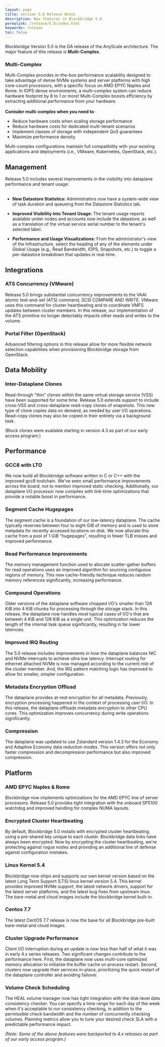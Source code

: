```yaml
---
layout: page
title: Version 5.0 Release Notes
description: New features in Blockbridge 5.0.
permalink: /release/5.0/index.html
keywords: release
toc: false
---
```


Blockbridge Version 5.0 is the GA release of the AnyScale architecture. The major
feature of this release is **Multi-Complex**.

### Multi-Complex

Multi-Complex provides in-the-box performance scalability designed to take
advantage of dense NVMe systems and server platforms with high core-count
processors, with a specific focus on AMD EPYC Naples and Rome. In IOPS dense
environments, a multi-complex system can reduce hardware footprint by 8 to 1 or
more! Multi-Complex boosts efficiency by extracting additional performance from
your hardware.
<br>
<br>
**Conisder multi-complex when you need to**:

* Reduce hardware costs when scaling storage performance
* Reduce hardware costs for dedicated multi-tenant scenarios
* Implement classes of storage with independent QoS guarantees
* Maximize performance density

Multi-complex configurations maintain full compatibility with your existing
applications and deployments (i.e., VMware, Kubernetes, OpenStack, etc.).

Management
--------------

Release 5.0 includes several improvements in the visibility into dataplane
performance and tenant usage:
<br>
<br>

* **New Datastore Statistics:** Administrators now have a system-wide view of
  task duration and queueing from the Datastore Statistics tab.

* **Improved Visibility into Tenant Usage:** The tenant usage reports available
  under nodes and accounts now include the datastore, as well as a translation
  of the virtual service serial number to the tenant's selected label.

* **Performance and Usage Visualizations:** From the administrator's view of
  the Infrastructure, select the heading of any of the elements under Global
  Usage (e.g., Read Bandwidth, IOPS, Snapshots, etc.)  to toggle a per-datastore
  breakdown that updates in real-time.


Integrations
------------

### ATS Concurrency (VMware)

Release 5.0 brings substantial concurrency improvements to the VAAI atomic
test-and-set (ATS) command, SCSI COMPARE AND WRITE.  VMware uses this command
for cluster heartbeating and to coordinate VMFS updates between cluster
members.  In this release, our implementation of the ATS primitive no longer
detectably impacts other reads and writes to the volume.

### Portal Filter (OpenStack)

Advanced filtering options in this release allow for more flexible network
selection capabilities when provisioning Blockbridge storage from OpenStack.

Data Mobility
-------------

### Inter-Dataplane Clones

Read-through "thin" clones within the same virtual storage service (VSS) have
been supported for some time.  Release 5.0 extends support to include cross-VSS
and cross-dataplane read-copy clones of snapshots.  This new type of clone
copies data on demand, as needed by user I/O operations.  Read-copy clones may
also be copied in their entirety via a background task.

(Block clones were available starting in version 4.3 as part of our early
access program.)


Performance
-----------

### GCC8 with LTO

We now build all Blockbridge software written in C or C++ with the improved
gcc8 toolchain.  We've seen small performance improvements across the board,
not to mention improved static checking.  Additionally, our dataplane I/O
processor now compiles with link-time optimizations that provide a notable
boost in performance.

### Segment Cache Hugepages

The segment cache is a foundation of our low-latency dataplane.  The cache
typically reserves between four to eight GiB of memory and is used to store
metadata for recently accessed locations on disk.  We now allocate this cache
from a pool of 1 GiB "hugepages", resulting in fewer TLB misses and improved
performance.

### Read Performance Improvements

The memory management function used to allocate scatter-gather buffers for read
operations uses an improved algorithm for sourcing contiguous regions of
memory.  This new cache-friendly technique reduces random memory references
significantly, increasing performance.

### Compound Operations

Older versions of the dataplane software chopped I/O's smaller than 128 KiB
into 4 KiB chunks for processing through the storage stack.  In this release,
the dataplane now handles most typical cases of I/O's that are between 4 KiB
and 128 KiB as a single unit.  This optimization reduces the length of the
internal task queue significantly, resulting in far lower latencies.

### Improved IRQ Routing

The 5.0 release includes improvements in how the dataplane balances NIC and
NVMe interrupts to achieve ultra low latency.  Interrupt routing for ethernet
attached NVMe is now managed according to the current role of the cluster
member.  And, the IRQ pattern matching logic has improved to allow for smaller,
simpler configuration.

### Metadata Encryption Offload

The dataplane provides at-rest encryption for all metadata.  Previously,
encryption processing happened in the context of processing user I/O.  In this
release, the dataplane offloads metadata encryption to other CPU cores.  This
optimization improves concurrency during write operations significantly.

### Compression

The dataplane was updated to use Zstandard version 1.4.3 for the Economy and
Adaptive Economy data reduction modes.  This version offers not only faster
compression and decompression performance but also improved compression.

Platform
--------

### AMD EPYC Naples & Rome

Blockbridge now implements optimizations for the AMD EPYC line of server
processors.  Release 5.0 provides tight integration with the onboard SP5100
watchdog and improved handling for complex NUMA layouts.

### Encrypted Cluster Heartbeating

By default, Blockbridge 5.0 installs with encrypted cluster heartbeating, using
a pre-shared key unique to each cluster.  Blockbridge data links have always
been encrypted.  Now by encrypting the cluster heartbeating, we're protecting
against rogue nodes and providing an additional line of defense against
configuration mistakes.

### Linux Kernel 5.4

Blockbridge now ships and supports our own kernel version based on the latest
Long Term Support (LTS) linux kernel version 5.4. This kernel provides improved
NVMe support, the latest network drivers, support for the latest server
platforms, and the latest bug fixes from upstream linux. The bare-metal and
cloud images include the blockbridge kernel built-in.

### Centos 7.7

The latest CentOS 7.7 release is now the base for all Blockbridge pre-built
bare-metal and cloud images.

### Cluster Upgrade Performance

Client I/O interruption during an update is now less than half of what it was
in early 4.x series releases. Two significant changes contribute to the
performance here.  First, the dataplane now uses multi-core optimized memory
allocation to initialize the buffer cache on process restart.  Second, clusters
now upgrade their services in-place, prioritizing the quick restart of the
dataplane controller and avoiding failover.

### Volume Check Scheduling

The HEAL volume manager now has tight integration with the disk-level data
consistency checker.  You can specify a time range for each day of the week
when it's acceptable to run consistency checking, in addition to the
permissible check bandwidth and the number of concurrently checking
volumes. Planning metrics allow you to tune your desired check SLA with a
predictable performance impact.

*(Note: Some of the above features were backported to 4.x releases as part of
our early access program.)*
